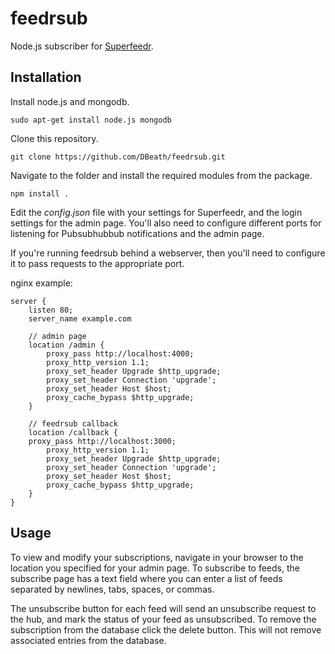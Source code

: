 feedrsub
========

Node.js subscriber for [Superfeedr](http://superfeedr.com/).

## Installation
Install node.js and mongodb.

	sudo apt-get install node.js mongodb

Clone this repository.

	git clone https://github.com/DBeath/feedrsub.git

Navigate to the folder and install the required modules from the package.

	npm install .

Edit the _config.json_ file with your settings for Superfeedr, and the login settings for the admin page.
You'll also need to configure different ports for listening for Pubsubhubbub notifications and the admin page.

If you're running feedrsub behind a webserver, then you'll need to configure it to pass requests to the appropriate port.

nginx example:

	
	server {
		listen 80;
		server_name example.com 

		// admin page
		location /admin {
            proxy_pass http://localhost:4000;
            proxy_http_version 1.1;
            proxy_set_header Upgrade $http_upgrade;
            proxy_set_header Connection 'upgrade';
            proxy_set_header Host $host;
            proxy_cache_bypass $http_upgrade;
        }

        // feedrsub callback
        location /callback {
        proxy_pass http://localhost:3000;
            proxy_http_version 1.1;
            proxy_set_header Upgrade $http_upgrade;
            proxy_set_header Connection 'upgrade';
            proxy_set_header Host $host;
            proxy_cache_bypass $http_upgrade;
        }
	}

## Usage
To view and modify your subscriptions, navigate in your browser to the location you specified for your admin page.
To subscribe to feeds, the subscribe page has a text field where you can enter a list of feeds separated by newlines, tabs, spaces, or commas.

The unsubscribe button for each feed will send an unsubscribe request to the hub, and mark the status of your feed as unsubscribed. To remove the subscription from the database click the delete button. This will not remove associated entries from the database.